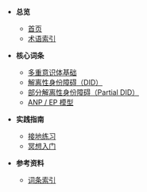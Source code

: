 - **总览**
  - [首页](/README.md)
  - [术语索引](index.md)

- **核心词条**
  - [多重意识体基础](/entries/plurality-basics.md)
  - [解离性身份障碍（DID）](</entries/诊断与临床/解离性身份障碍.md>)
  - [部分解离性身份障碍（Partial DID）](</entries/诊断与临床/部分解离性身份障碍.md>)
  - [ANP / EP 模型](</entries/系统体验与机制/ANP-EP 模型.md>)

- **实践指南**
  - [接地练习](</entries/实践与支持/接地.md>)
  - [冥想入门](</entries/实践与支持/冥想.md>)

- **参考资料**
  - [词条索引](index.md)
